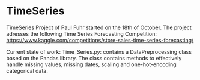 # TimeSeries
TimeSeries Project of Paul Fuhr started on the 18th of October.
The project adresses the following Time Series Forecasting Competition: https://www.kaggle.com/competitions/store-sales-time-series-forecasting/

Current state of work:
Time_Series.py: contains a DataPreprocessing class based on the Pandas library. The class contains methods to effectively handle missing values, missing dates, scaling and one-hot-encoding categorical data. 
